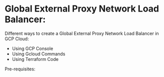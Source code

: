 # Global External Proxy Network Load Balancer:
Different ways to create a Global External Proxy Network Load Balancer in GCP Cloud:

- Using GCP Console
- Using Gcloud Commands
- Using Terraform Code

Pre-requisites:
